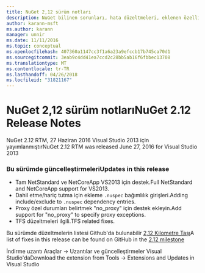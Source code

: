 ```yaml
---
title: NuGet 2,12 sürüm notları
description: NuGet bilinen sorunları, hata düzeltmeleri, eklenen özellikleri ve dcr dahil olmak üzere 2.12 için sürüm notları.
author: karann-msft
ms.author: karann
manager: unnir
ms.date: 11/11/2016
ms.topic: conceptual
ms.openlocfilehash: 407360a1147cc3f1a6a23a9efccb17b745ca70d1
ms.sourcegitcommit: 3eab9c4dd41ea7ccd2c28bb5ab16f6fbbec13708
ms.translationtype: MT
ms.contentlocale: tr-TR
ms.lasthandoff: 04/26/2018
ms.locfileid: "31821167"
---
```

# <a name="nuget-212-release-notes"></a><span data-ttu-id="e7a6a-103">NuGet 2,12 sürüm notları</span><span class="sxs-lookup"><span data-stu-id="e7a6a-103">NuGet 2.12 Release Notes</span></span>

<span data-ttu-id="e7a6a-104">NuGet 2.12 RTM, 27 Haziran 2016 Visual Studio 2013 için yayımlanmıştır</span><span class="sxs-lookup"><span data-stu-id="e7a6a-104">NuGet 2.12 RTM was released June 27, 2016 for Visual Studio 2013</span></span>

### <a name="updates-in-this-release"></a><span data-ttu-id="e7a6a-105">Bu sürümde güncelleştirmeleri</span><span class="sxs-lookup"><span data-stu-id="e7a6a-105">Updates in this release</span></span>

* <span data-ttu-id="e7a6a-106">Tam NetStandard ve NetCoreApp VS2013 için destek.</span><span class="sxs-lookup"><span data-stu-id="e7a6a-106">Full NetStandard  and NetCoreApp support for VS2013.</span></span>
* <span data-ttu-id="e7a6a-107">Dahil etme/hariç tutma için ekleme `.nuspec` bağımlılık girişleri.</span><span class="sxs-lookup"><span data-stu-id="e7a6a-107">Adding include/exclude to `.nuspec` dependency entries.</span></span>
* <span data-ttu-id="e7a6a-108">Proxy özel durumları belirtmek "no_proxy" için destek ekleyin.</span><span class="sxs-lookup"><span data-stu-id="e7a6a-108">Add support for "no_proxy" to specify proxy exceptions.</span></span>
* <span data-ttu-id="e7a6a-109">TFS düzeltmeleri ilgili.</span><span class="sxs-lookup"><span data-stu-id="e7a6a-109">TFS related fixes.</span></span>

<span data-ttu-id="e7a6a-110">Bu sürümde düzeltmelerin listesi Github'da bulunabilir [2,12 Kilometre Taşı](https://github.com/NuGet/Home/issues?q=milestone%3A2.12+is%3Aclosed)</span><span class="sxs-lookup"><span data-stu-id="e7a6a-110">A list of fixes in this release can be found on GitHub in the [2.12 milestone](https://github.com/NuGet/Home/issues?q=milestone%3A2.12+is%3Aclosed)</span></span>

<span data-ttu-id="e7a6a-111">İndirme uzantı Araçlar -> Uzantılar ve güncelleştirmeler Visual Studio'da</span><span class="sxs-lookup"><span data-stu-id="e7a6a-111">Download the extension from Tools -> Extensions and Updates in Visual Studio</span></span>
